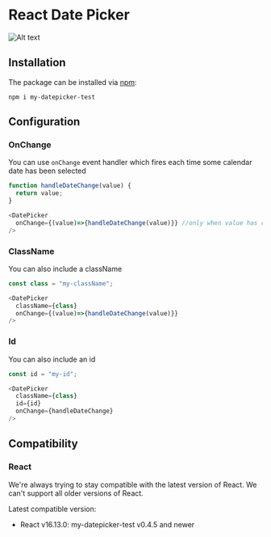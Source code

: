 # React Date Picker

![Alt text](../../Capture%20d%E2%80%99e%CC%81cran%202022-11-10%20a%CC%80%2023.44.05.png)

## Installation

The package can be installed via [npm](https://github.com/npm/cli):

```
npm i my-datepicker-test
```

## Configuration

### OnChange

You can use `onChange` event handler which fires each time some calendar date has been selected

```js
function handleDateChange(value) {
  return value;
}

<DatePicker
  onChange={(value)=>{handleDateChange(value)}} //only when value has changed
/>
```

### ClassName

You can also include a className

```js
const class = "my-className";

<DatePicker
  className={class}
  onChange={(value)=>{handleDateChange(value)}}
/>
```

### Id

You can also include an id

```js
const id = "my-id";

<DatePicker
  className={class}
  id={id}
  onChange={handleDateChange}
/>
```

## Compatibility

### React

We're always trying to stay compatible with the latest version of React. We can't support all older versions of React.

Latest compatible version:

- React v16.13.0: my-datepicker-test v0.4.5 and newer



